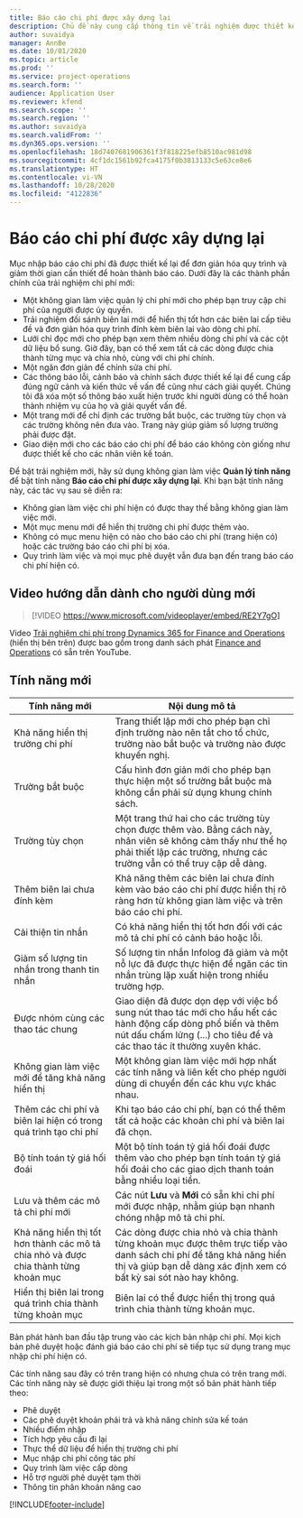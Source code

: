 ```yaml
---
title: Báo cáo chi phí được xây dựng lại
description: Chủ đề này cung cấp thông tin về trải nghiệm được thiết kế lại và xây dựng lại cho mục nhập báo cáo chi phí.
author: suvaidya
manager: AnnBe
ms.date: 10/01/2020
ms.topic: article
ms.prod: ''
ms.service: project-operations
ms.search.form: ''
audience: Application User
ms.reviewer: kfend
ms.search.scope: ''
ms.search.region: ''
ms.author: suvaidya
ms.search.validFrom: ''
ms.dyn365.ops.version: ''
ms.openlocfilehash: 18d7407681906361f3f818225efb8510ac981d98
ms.sourcegitcommit: 4cf1dc1561b92fca4175f0b3813133c5e63ce8e6
ms.translationtype: HT
ms.contentlocale: vi-VN
ms.lasthandoff: 10/28/2020
ms.locfileid: "4122836"
---
```

# <a name="expense-reports-reimagined"></a>Báo cáo chi phí được xây dựng lại

Mục nhập báo cáo chi phí đã được thiết kế lại để đơn giản hóa quy trình và giảm thời gian cần thiết để hoàn thành báo cáo. Dưới đây là các thành phần chính của trải nghiệm chi phí mới:

- Một không gian làm việc quản lý chi phí mới cho phép bạn truy cập chi phí của người được ủy quyền.
- Trải nghiệm đối sánh biên lai mới để hiển thị tốt hơn các biên lai cấp tiêu đề và đơn giản hóa quy trình đính kèm biên lai vào dòng chi phí.
- Lưới chỉ đọc mới cho phép bạn xem thêm nhiều dòng chi phí và các cột dữ liệu bổ sung. Giờ đây, bạn có thể xem tất cả các dòng được chia thành từng mục và chia nhỏ, cùng với chi phí chính.
- Một ngăn đơn giản để chỉnh sửa chi phí.
- Các thông báo lỗi, cảnh báo và chính sách được thiết kế lại để cung cấp đúng ngữ cảnh và kiến thức về vấn đề cũng như cách giải quyết. Chúng tôi đã xóa một số thông báo xuất hiện trước khi người dùng có thể hoàn thành nhiệm vụ của họ và giải quyết vấn đề.
- Một trang mới để chỉ định các trường bắt buộc, các trường tùy chọn và các trường không nên đưa vào. Trang này giúp giảm số lượng trường phải được đặt.
- Giao diện mới cho các báo cáo chi phí để báo cáo không còn giống như được thiết kế cho các nhân viên kế toán.

Để bật trải nghiệm mới, hãy sử dụng không gian làm việc **Quản lý tính năng** để bật tính năng **Báo cáo chi phí được xây dựng lại**. Khi bạn bật tính năng này, các tác vụ sau sẽ diễn ra:

- Không gian làm việc chi phí hiện có được thay thế bằng không gian làm việc mới.
- Một mục menu mới để hiển thị trường chi phí được thêm vào.
- Không có mục menu hiện có nào cho báo cáo chi phí (trang hiện có) hoặc các trường báo cáo chi phí bị xóa.
- Quy trình làm việc và mọi mục phê duyệt vẫn đưa bạn đến trang báo cáo chi phí hiện có.

## <a name="getting-started-video-for-new-users"></a>Video hướng dẫn dành cho người dùng mới

> [!VIDEO https://www.microsoft.com/videoplayer/embed/RE2Y7gO]

Video [Trải nghiệm chi phí trong Dynamics 365 for Finance and Operations](https://youtu.be/Ocy-MsTvEE0) (hiển thị bên trên) được bao gồm trong danh sách phát [Finance and Operations](https://www.youtube.com/playlist?list=PLcakwueIHoT_SYfIaPGoOhloFoCXiUSyW) có sẵn trên YouTube.

## <a name="new-features"></a>Tính năng mới

| Tính năng mới | Nội dung mô tả |
|---|----|
| Khả năng hiển thị trường chi phí | Trang thiết lập mới cho phép bạn chỉ định trường nào nên tắt cho tổ chức, trường nào bắt buộc và trường nào được khuyến nghị. |
| Trường bắt buộc | Cấu hình đơn giản mới cho phép bạn thực hiện một số trường bắt buộc mà không cần phải sử dụng khung chính sách. |
| Trường tùy chọn | Một trang thứ hai cho các trường tùy chọn được thêm vào. Bằng cách này, nhân viên sẽ không cảm thấy như thể họ phải thiết lập các trường, nhưng các trường vẫn có thể truy cập dễ dàng. |
| Thêm biên lai chưa đính kèm | Khả năng thêm các biên lai chưa đính kèm vào báo cáo chi phí được hiển thị rõ ràng hơn từ không gian làm việc và trên báo cáo chi phí. |
| Cải thiện tin nhắn | Có khả năng hiển thị tốt hơn đối với các mô tả chi phí có cảnh báo hoặc lỗi. |
| Giảm số lượng tin nhắn trong thanh tin nhắn| Số lượng tin nhắn Infolog đã giảm và một nỗ lực đã được thực hiện để ngăn các tin nhắn trùng lặp xuất hiện trong nhiều trường hợp. |
| Được nhóm cùng các thao tác chung | Giao diện đã được dọn dẹp với việc bổ sung nút thao tác mới cho hầu hết các hành động cấp dòng phổ biến và thêm nút dấu chấm lửng (...) cho tiêu đề và các thao tác ít thường xuyên khác. |
| Không gian làm việc mới để tăng khả năng hiển thị | Một không gian làm việc mới hợp nhất các tính năng và liên kết cho phép người dùng di chuyển đến các khu vực khác nhau. |
| Thêm các chi phí và biên lai hiện có trong quá trình tạo chi phí | Khi tạo báo cáo chi phí, bạn có thể thêm tất cả hoặc các khoản chi phí và biên lai đã chọn. |
| Bộ tính toán tỷ giá hối đoái | Một bộ tính toán tỷ giá hối đoái được thêm vào cho phép bạn tính toán tỷ giá hối đoái cho các giao dịch thanh toán bằng nhiều loại tiền. |
| Lưu và thêm các mô tả chi phí mới | Các nút **Lưu** và **Mới** có sẵn khi chi phí mới được nhập, nhằm giúp bạn nhanh chóng nhập mô tả chi phí. |
| Khả năng hiển thị tốt hơn thành các mô tả chia nhỏ và được chia thành từng khoản mục | Các dòng được chia nhỏ và chia thành từng khoản mục được thêm trực tiếp vào danh sách chi phí để tăng khả năng hiển thị và giúp bạn dễ dàng xác định xem có bất kỳ sai sót nào hay không. |
| Hiển thị biên lai trong quá trình chia thành từng khoản mục | Biên lai có thể được hiển thị trong quá trình chia thành từng khoản mục. |

Bản phát hành ban đầu tập trung vào các kịch bản nhập chi phí. Mọi kịch bản phê duyệt hoặc đánh giá báo cáo chi phí sẽ tiếp tục sử dụng trang mục nhập chi phí hiện có.

Các tính năng sau đây có trên trang hiện có nhưng chưa có trên trang mới. Các tính năng này sẽ được giới thiệu lại trong một số bản phát hành tiếp theo:

- Phê duyệt
- Các phê duyệt khoản phải trả và khả năng chỉnh sửa kế toán
- Nhiều điểm nhập
- Tích hợp yêu cầu đi lại
- Thực thể dữ liệu để hiển thị trường chi phí
- Mục nhập chi phí công tác phí
- Quy trình làm việc cấp dòng
- Hỗ trợ người phê duyệt tạm thời
- Thông tin phân khoản nâng cao


[!INCLUDE[footer-include](../includes/footer-banner.md)]